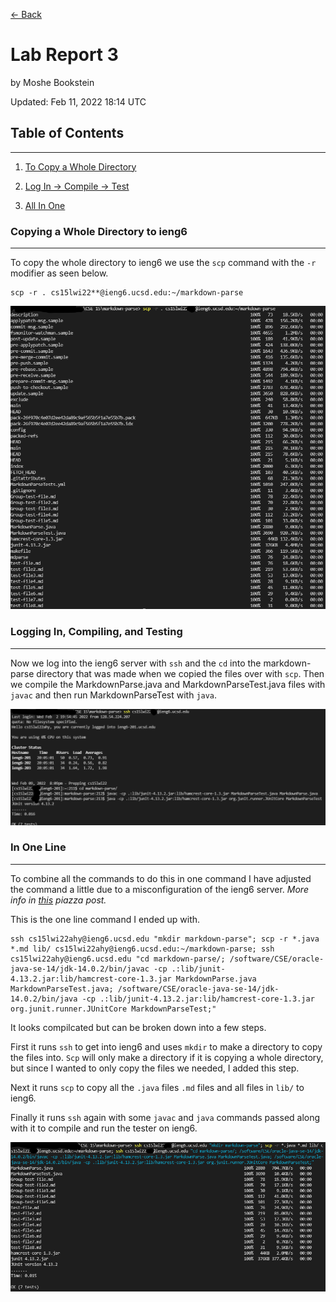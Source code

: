 [<- Back](index.html)

# Lab Report 3
by Moshe Bookstein

Updated: Feb 11, 2022 18:14 UTC
## Table of Contents
---
1. [ To Copy a Whole Directory](#copying-a-whole-directory-to-ieng6)

2. [Log In -> Compile -> Test](#logging-in-compiling-and-testing)

3. [ All In One](#in-one-line)

### Copying a Whole Directory to ieng6 
---
To copy the whole directory to ieng6 we use the `scp` command with the `-r` modifier as seen below.
``` 
scp -r . cs15lwi22**@ieng6.ucsd.edu:~/markdown-parse
```
![Image](labreport3images\copyFile.png)

### Logging In, Compiling, and Testing
---
Now we log into the ieng6 server with `ssh` and the `cd` into the markdown-parse directory that was made when we copied the files over with `scp`. Then we compile the MarkdownParse.java and MarkdownParseTest.java files with `javac` and then run MarkdownParseTest with `java`.


![Image](labreport3images\loggingIn.png)

### In One Line
---
To combine all the commands to do this in one command I have adjusted the command a little due to a misconfiguration of the ieng6 server. *More info in [this](https://piazza.com/class/kxs0toocqhv4og?cid=354) piazza post.*

This is the one line command I ended up with.

```
ssh cs15lwi22ahy@ieng6.ucsd.edu "mkdir markdown-parse"; scp -r *.java *.md lib/ cs15lwi22ahy@ieng6.ucsd.edu:~/markdown-parse; ssh cs15lwi22ahy@ieng6.ucsd.edu "cd markdown-parse/; /software/CSE/oracle-java-se-14/jdk-14.0.2/bin/javac -cp .:lib/junit-4.13.2.jar:lib/hamcrest-core-1.3.jar MarkdownParse.java MarkdownParseTest.java; /software/CSE/oracle-java-se-14/jdk-14.0.2/bin/java -cp .:lib/junit-4.13.2.jar:lib/hamcrest-core-1.3.jar org.junit.runner.JUnitCore MarkdownParseTest;"
```

It looks compilcated but can be broken down into a few steps. 

First it runs `ssh` to get into ieng6 and uses `mkdir` to make a directory to copy the files into. `Scp` will only make a directory if it is copying a whole directory, but since I wanted to only copy the files we needed, I added this step. 

Next it runs `scp` to copy all the `.java` files  `.md` files and all files in `lib/` to ieng6. 

Finally it runs `ssh` again with some `javac` and `java` commands passed along with it to compile and run the tester on ieng6.

![Image](labreport3images\multicommandstack.png)